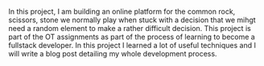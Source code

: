 In this project, I am building an online platform for the common rock, scissors, stone we normally play when stuck with a decision that we mihgt need a random element to make a rather difficult decision. This project is part of the OT assignments as part of the process of learning to become a fullstack developer. In this project I learned a lot of useful techniques and I will write a blog post detailing my whole development process.
